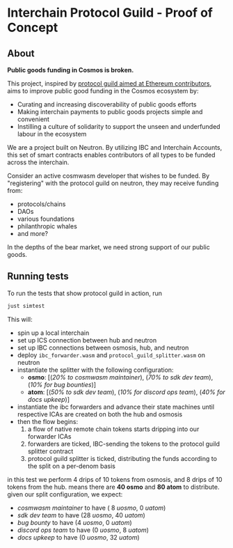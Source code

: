 # Interchain Protocol Guild - Proof of Concept

## About

**Public goods funding in Cosmos is broken.**

This project, inspired by [protocol guild aimed at Ethereum contributors](https://protocol-guild.readthedocs.io/en/latest/index.html), aims to improve public good funding in the Cosmos ecosystem by:
- Curating and increasing discoverability of public goods efforts
- Making interchain payments to public goods projects simple and convenient
- Instilling a culture of solidarity to support the unseen and underfunded labour in the ecosystem

We are a project built on Neutron. By utilizing IBC and Interchain Accounts, this set of smart contracts enables contributors of all types to be funded across the interchain.

Consider an active cosmwasm developer that wishes to be funded. By "registering" with the protocol guild on neutron, they may receive funding from:
- protocols/chains
- DAOs
- various foundations
- philanthropic whales
- and more?

In the depths of the bear market, we need strong support of our public goods. 

## Running tests

To run the tests that show protocol guild in action, run
```sh
just simtest
```

This will:

- spin up a local interchain
- set up ICS connection between hub and neutron
- set up IBC connections between osmosis, hub, and neutron
- deploy `ibc_forwarder.wasm` and `protocol_guild_splitter.wasm` on neutron
- instantiate the splitter with the following configuration:
  - **osmo**: [(_20% to cosmwasm maintainer_), (_70% to sdk dev team_), (_10% for bug bounties_)]
  - **atom**: [(_50% to sdk dev team_), (_10% for discord ops team_), (_40% for docs upkeep_)]
- instantiate the ibc forwarders and advance their state machines until respective ICAs are created on both the hub and osmosis
- then the flow begins:
    1. a flow of native remote chain tokens starts dripping into our forwarder ICAs
    1. forwarders are ticked, IBC-sending the tokens to the protocol guild splitter contract
    1. protocol guild splitter is ticked, distributing the funds according to the split on a per-denom basis

in this test we perform 4 drips of 10 tokens from osmosis, and 8 drips of 10 tokens from the hub.
means there are **40 osmo** and **80 atom** to distribute. given our split configuration, we expect:
- _cosmwasm maintainer_ to have ( 8 _uosmo_, 0 _uatom_)
- _sdk dev team_ to have (28  _uosmo_, 40 _uatom_)
- _bug bounty_ to have (4 _uosmo_, 0 _uatom_)
- _discord ops team_ to have (0 _uosmo_, 8 _uatom_)
- _docs upkeep_ to have (0 _uosmo_, 32 _uatom_)
